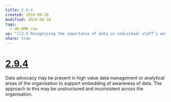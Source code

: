 ```yaml
---
title: 2.9.4
created: 2024-08-28
modified: 2024-08-28
tags:
  - UK-DMM_row
up: "[[2.9 Recognising the importance of data in individual staff’s work]]"
share: true
---
```

# [2.9.4](2.9.4.md)

Data advocacy may be present in high value data management or analytical areas of the organisation to support embedding of awareness of data. The approach to this may be unstructured and inconsistent across the organisation.
